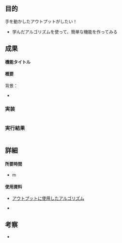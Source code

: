 ## 目的

<!-- 目的(〜を知りたい/〜を実装したい) -->

手を動かしたアウトプットがしたい！

- 学んだアルゴリズムを使って、簡単な機能を作ってみる


## 成果
#### 機能タイトル

#### 概要
背景：

-

<!-- 成果(機能のコード) -->
### 実装
```ruby

```
### 実行結果
```ruby
```
## 詳細
#### 所要時間

- m

#### 使用資料

<!-- 使用資料(教材/書籍/ワークシート/Youtube) -->

- [アウトプットに使用したアルゴリズム]()


<!-- 詳細(実装に使ったメソッドや思考の備忘録) -->

-

## 考察

<!-- 考察(今後の展望/) -->

-
